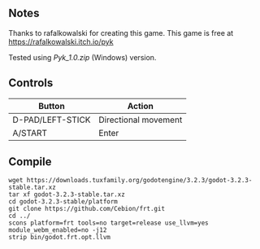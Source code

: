 ## Notes

Thanks to rafalkowalski for creating this game. This game is free at https://rafalkowalski.itch.io/pyk

Tested using *Pyk_1.0.zip* (Windows) version.


## Controls

| Button           | Action               |
| ---------------- | -------------------- |
| D-PAD/LEFT-STICK | Directional movement |
| A/START          | Enter                |


## Compile

```shell
wget https://downloads.tuxfamily.org/godotengine/3.2.3/godot-3.2.3-stable.tar.xz  
tar xf godot-3.2.3-stable.tar.xz  
cd godot-3.2.3-stable/platform  
git clone https://github.com/Cebion/frt.git  
cd ../  
scons platform=frt tools=no target=release use_llvm=yes module_webm_enabled=no -j12  
strip bin/godot.frt.opt.llvm
```

